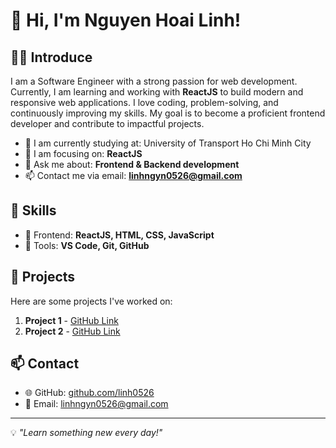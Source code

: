 # 👋 Hi, I'm Nguyen Hoai Linh!

## 🧑‍💻 Introduce
I am a Software Engineer with a strong passion for web development. Currently, I am learning and working with **ReactJS** to build modern and responsive web applications. I love coding, problem-solving, and continuously improving my skills. My goal is to become a proficient frontend developer and contribute to impactful projects.

- 🔭 I am currently studying at: University of Transport Ho Chi Minh City  
- 🌱 I am focusing on: **ReactJS**  
- 💬 Ask me about: **Frontend & Backend development**  
- 📫 Contact me via email: **linhngyn0526@gmail.com**  

## 🚀 Skills
- 🔹 Frontend: **ReactJS, HTML, CSS, JavaScript**
- 🔹 Tools: **VS Code, Git, GitHub**

## 📌 Projects
Here are some projects I've worked on:
1. **Project 1** - [GitHub Link](#)
2. **Project 2** - [GitHub Link](#)

## 📫 Contact
- 🌐 GitHub: [github.com/linh0526](#)
- 📩 Email: [linhngyn0526@gmail.com](#)

---
💡 *"Learn something new every day!"*

